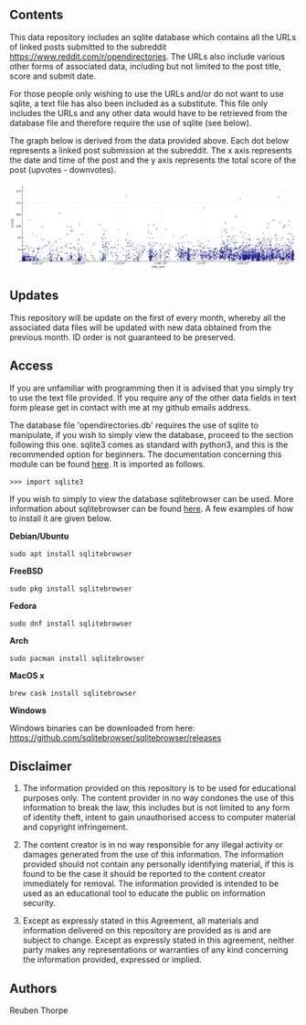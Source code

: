 **Contents**
----------
This data repository includes an sqlite database which contains all the URLs of 
linked posts submitted to the subreddit https://www.reddit.com/r/opendirectories. 
The URLs also include various other forms of associated data, including but not 
limited to the post title, score and submit date.

For those people only wishing to use the URLs and/or do not want to use sqlite, 
a text file has also been included as a substitute. This file only includes the 
URLs and any other data would have to be retrieved from the database file and 
therefore require the use of sqlite (see below).

The graph below is derived from the data provided above. Each dot below
represents a linked post submission at the subreddit. The x axis represents the 
date and time of the post and the y axis represents the total score of the post 
(upvotes - downvotes).

![Submit Date (Timecode) VS Score](figs/TIME_GMT_vs_SCORE.png)

**Updates**
---------

This repository will be update on the first of every month, whereby all the 
associated data files will be updated with new data obtained from the previous 
month. ID order is not guaranteed to be preserved.


**Access**
---------
If you are unfamiliar with programming then it is advised that you simply try to 
use the text file provided. If you require any of the other data fields in text 
form please get in contact with me at my github emails address.

The database file 'opendirectories.db' requires the use of sqlite to manipulate,
if you wish to simply view the database, proceed to the section following this 
one. sqlite3 comes as standard with python3, and this is the recommended option 
for beginners. The documentation concerning this module can be found [here](https://docs.python.org/3.5/library/sqlite3.html). It is imported as follows.

    >>> import sqlite3

If you wish to simply to view the database sqlitebrowser can be used. More 
information about sqlitebrowser can be found [here](http://sqlitebrowser.org/).
A few examples of how to install it are given below.

**Debian/Ubuntu**

    sudo apt install sqlitebrowser

**FreeBSD**

    sudo pkg install sqlitebrowser

**Fedora**

    sudo dnf install sqlitebrowser

**Arch**

    sudo pacman install sqlitebrowser

**MacOS x**

    brew cask install sqlitebrowser

**Windows**

Windows binaries can be downloaded from here:
https://github.com/sqlitebrowser/sqlitebrowser/releases

**Disclaimer**
----------

1. The information provided on this repository is to be used for educational 
purposes only. The content provider in no way condones the use of this 
information to break the law, this includes but is not limited to any form 
of identity theft, intent to gain unauthorised access to computer material and 
copyright infringement.

2. The content creator is in no way responsible for any illegal activity or
damages generated from the use of this information. The information provided 
should not contain any personally identifying material, if this is found to be 
the case it should be reported to the content creator immediately for removal.
The information provided is intended to be used as an educational tool to 
educate the public on information security.

3. Except as expressly stated in this Agreement, all materials and information 
delivered on this repository are provided as is and are subject to change. 
Except as expressly stated in this agreement, neither party makes any 
representations or warranties of any kind concerning the information provided, 
expressed or implied.


**Authors**
----------

Reuben Thorpe


